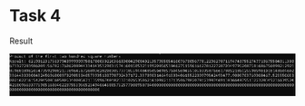 Task 4
=====================

Result

![](https://github.com/DzmitrySiarheyeu/Epam/blob/main/First-chapter-of-the-cours/Cycles/Task-4/img/1.PNG)

